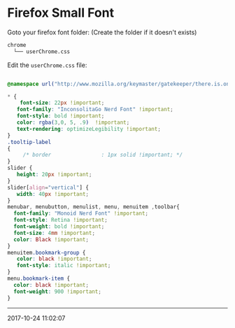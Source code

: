 # Firefox Small Font

Goto your firefox font folder:
(Create the folder if it doesn't exists)

```bash
chrome
  └── userChrome.css
```
Edit the `userChrome.css` file:

```css

@namespace url("http://www.mozilla.org/keymaster/gatekeeper/there.is.only.xul"); /* set default namespace to XUL */

* {
	font-size: 22px !important;
   font-family: "InconsolitaGo Nerd Font" !important;
   font-style: bold !important;
   color: rgba(3,0, 5, .9)  !important;
   text-rendering: optimizeLegibility !important;
}
.tooltip-label
{
     /* border                : 1px solid !important; */
}
slider {
   height: 20px !important;
}
slider[align="vertical"] {
   width: 40px !important;
}
menubar, menubutton, menulist, menu, menuitem ,toolbar{
  font-family: "Monoid Nerd Font" !important;
  font-style: Retina !important;
  font-weight: bold !important;
  font-size: 4mm !important;
  color: Black !important;
}
menuitem.bookmark-group {
   color: black !important;
   font-style: italic !important;
}
menu.bookmark-item {
  color: black !important;
  font-weight: 900 !important;
}

```

-----------------------------------------
2017-10-24 11:02:07
